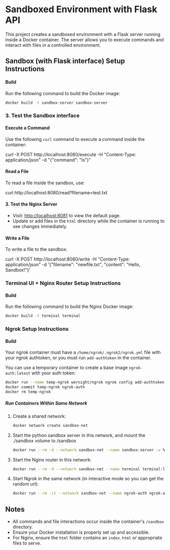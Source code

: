 # Sandboxed Environment with Flask API

This project creates a sandboxed environment with a Flask server running inside a Docker container. The server allows you to execute commands and interact with files in a controlled environment.

## Sandbox (with Flask interface) Setup Instructions

#### Build

Run the following command to build the Docker image:

```bash
docker build -t sandbox-server sandbox-server
```

### 3. Test the Sandbox interface

#### Execute a Command

Use the following `curl` command to execute a command inside the container:

curl -X POST http://localhost:8080/execute -H "Content-Type: application/json" -d "{\"command\": \"ls\"}"

#### Read a File

To read a file inside the sandbox, use:

curl http://localhost:8080/read?filename=test.txt


#### 3. Test the Nginx Server

- Visit: [http://localhost:8081](http://localhost:8081) to view the default page.
- Update or add files in the `html` directory while the container is running to see changes immediately.

#### Write a File

To write a file to the sandbox:

curl -X POST http://localhost:8080/write -H "Content-Type: application/json" -d '{"filename": "newfile.txt", "content": "Hello, Sandbox!"}'

### Terminal UI + Nginx Router Setup Instructions

#### Build
Run the following command to build the Nginx Docker image:

```bash
docker build -t terminal terminal
```


### Ngrok Setup Instructions

#### Build

Your ngrok container must have a `/home/ngrok/.ngrok2/ngrok.yml` file with your ngrok authtoken, or you must run `add-authtoken` in the container.

You can use a temporary container to create a base image `ngrok-auth:latest` with your auth token:

```bash
docker run --name temp-ngrok wernight/ngrok ngrok config add-authtoken <your-ngrok-auth-token>
docker commit temp-ngrok ngrok-auth
docker rm temp-ngrok
```

##### Run Containers Within Same Network

1. Create a shared network:
   ```bash
   docker network create sandbox-net
   ```
2. Start the python sandbox server in this network, and mount the ./sandbox volume to /sandbox 
   ```bash
   docker run --rm -d --network sandbox-net --name sandbox-server -v %CD%/sandbox:/sandbox sandbox-server:latest
   ```
4. Start the Nginx router in this network:
   ```bash
   docker run --rm -d --network sandbox-net --name terminal terminal:latest
   ```
4. Start Ngrok in the same network (in interactive mode so you can get the random url):
   ```bash
   docker run --rm -it --network sandbox-net --name ngrok-auth ngrok-auth:latest ngrok http sandbox-router:80
   ```

## Notes

- All commands and file interactions occur inside the container's `/sandbox` directory.
- Ensure your Docker installation is properly set up and accessible.
- For Nginx, ensure the `html` folder contains an `index.html` or appropriate files to serve.

